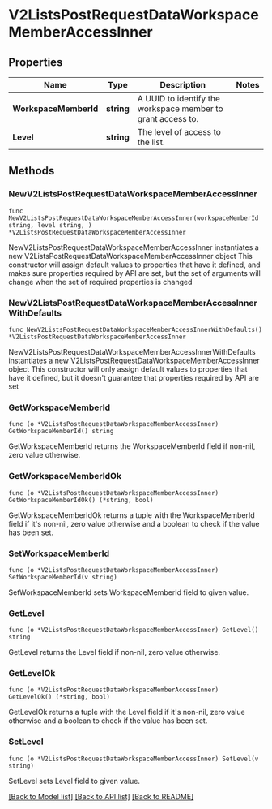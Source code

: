 # V2ListsPostRequestDataWorkspaceMemberAccessInner

## Properties

Name | Type | Description | Notes
------------ | ------------- | ------------- | -------------
**WorkspaceMemberId** | **string** | A UUID to identify the workspace member to grant access to. | 
**Level** | **string** | The level of access to the list. | 

## Methods

### NewV2ListsPostRequestDataWorkspaceMemberAccessInner

`func NewV2ListsPostRequestDataWorkspaceMemberAccessInner(workspaceMemberId string, level string, ) *V2ListsPostRequestDataWorkspaceMemberAccessInner`

NewV2ListsPostRequestDataWorkspaceMemberAccessInner instantiates a new V2ListsPostRequestDataWorkspaceMemberAccessInner object
This constructor will assign default values to properties that have it defined,
and makes sure properties required by API are set, but the set of arguments
will change when the set of required properties is changed

### NewV2ListsPostRequestDataWorkspaceMemberAccessInnerWithDefaults

`func NewV2ListsPostRequestDataWorkspaceMemberAccessInnerWithDefaults() *V2ListsPostRequestDataWorkspaceMemberAccessInner`

NewV2ListsPostRequestDataWorkspaceMemberAccessInnerWithDefaults instantiates a new V2ListsPostRequestDataWorkspaceMemberAccessInner object
This constructor will only assign default values to properties that have it defined,
but it doesn't guarantee that properties required by API are set

### GetWorkspaceMemberId

`func (o *V2ListsPostRequestDataWorkspaceMemberAccessInner) GetWorkspaceMemberId() string`

GetWorkspaceMemberId returns the WorkspaceMemberId field if non-nil, zero value otherwise.

### GetWorkspaceMemberIdOk

`func (o *V2ListsPostRequestDataWorkspaceMemberAccessInner) GetWorkspaceMemberIdOk() (*string, bool)`

GetWorkspaceMemberIdOk returns a tuple with the WorkspaceMemberId field if it's non-nil, zero value otherwise
and a boolean to check if the value has been set.

### SetWorkspaceMemberId

`func (o *V2ListsPostRequestDataWorkspaceMemberAccessInner) SetWorkspaceMemberId(v string)`

SetWorkspaceMemberId sets WorkspaceMemberId field to given value.


### GetLevel

`func (o *V2ListsPostRequestDataWorkspaceMemberAccessInner) GetLevel() string`

GetLevel returns the Level field if non-nil, zero value otherwise.

### GetLevelOk

`func (o *V2ListsPostRequestDataWorkspaceMemberAccessInner) GetLevelOk() (*string, bool)`

GetLevelOk returns a tuple with the Level field if it's non-nil, zero value otherwise
and a boolean to check if the value has been set.

### SetLevel

`func (o *V2ListsPostRequestDataWorkspaceMemberAccessInner) SetLevel(v string)`

SetLevel sets Level field to given value.



[[Back to Model list]](../README.md#documentation-for-models) [[Back to API list]](../README.md#documentation-for-api-endpoints) [[Back to README]](../README.md)



